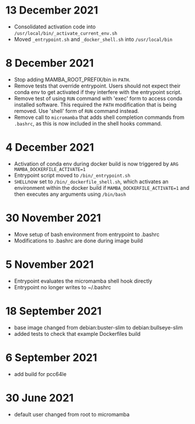 13 December 2021
========================

- Consolidated activation code into `/usr/local/bin/_activate_current_env.sh`
- Moved `_entrypoint.sh` and `_docker_shell.sh` into `/usr/local/bin`

8 December 2021
========================

- Stop adding MAMBA_ROOT_PREFIX/bin in `PATH`.
- Remove tests that override entrypoint. Users should not expect their conda env to get activated if they interfere with the entrypoint script.
- Remove test of using `RUN` command with 'exec' form to access conda installed software. This required the `PATH` modification that is being removed. Use 'shell' form of `RUN` command instead.
- Remove call to `micromamba` that adds shell completion commands from `.bashrc`, as this is now included in the shell hooks command.

4 December 2021
========================

- Activation of conda env during docker build is now triggered by `ARG MAMBA_DOCKERFILE_ACTIVATE=1`
- Entrypoint script moved to `/bin/_entrypoint.sh`
- `SHELL`now set to `/bin/_dockerfile_shell.sh`, which activates an environment within the docker build if  `MAMBA_DOCKERFILE_ACTIVATE=1` and then executes any arguments using `/bin/bash`

30 November 2021
========================

- Move setup of bash environment from entrypoint to .bashrc
- Modifications to .bashrc are done during image build

5 November 2021
========================

- Entrypoint evaluates the micromamba shell hook directly
- Entrypoint no longer writes to ~/.bashrc

18 September 2021
========================

- base image changed from debian:buster-slim to debian:bullseye-slim
- added tests to check that example Dockerfiles build

6 September 2021
========================

- add build for pcc64le

30 June 2021
========================

- default user changed from root to micromamba

